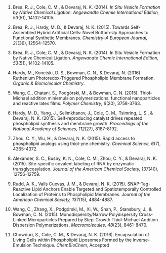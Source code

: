 1. Brea, R. J., Cole, C. M., & Devaraj, N. K. (2014). *In Situ Vesicle Formation by Native Chemical Ligation. Angewandte Chemie International Edition, 53*(51), 14102-14105.

2. Brea, R. J., Hardy, M. D., & Devaraj, N. K. (2015). Towards Self‐Assembled Hybrid Artificial Cells: Novel Bottom‐Up Approaches to Functional Synthetic Membranes. *Chemistry–A European Journal, 21*(36), 12564-12570.

3. Brea, R. J., Cole, C. M., & Devaraj, N. K. (2014). In Situ Vesicle Formation by Native Chemical Ligation. *Angewandte Chemie International Edition, 53*(51), 14102-14105.

4. Hardy, M., Konetski, D. S., Bowman, C. N., & Devaraj, N. (2016). Ruthenium Photoredox-Triggered Phospholipid Membrane Formation. *Organic & Biomolecular Chemistry*.

5. Wang, C., Chatani, S., Podgórski, M., & Bowman, C. N. (2015). Thiol-Michael addition miniemulsion polymerizations: functional nanoparticles and reactive latex films. *Polymer Chemistry, 6*(20), 3758-3763.

6. Hardy, M. D., Yang, J., Selimkhanov, J., Cole, C. M., Tsimring, L. S., & Devaraj, N. K. (2015). Self-reproducing catalyst drives repeated phospholipid synthesis and membrane growth. *Proceedings of the National Academy of Sciences, 112*(27), 8187-8192.

7. Zhou, C. Y., Wu, H., & Devaraj, N. K. (2015). Rapid access to phospholipid analogs using thiol-yne chemistry. *Chemical Science, 6*(7), 4365-4372.

8. Alexander, S. C., Busby, K. N., Cole, C. M., Zhou, C. Y., & Devaraj, N. K. (2015). Site-specific covalent labeling of RNA by enzymatic transglycosylation. *Journal of the American Chemical Society, 137*(40), 12756-12759.

9. Rudd, A. K., Valls Cuevas, J. M., & Devaraj, N. K. (2015). SNAP-Tag-Reactive Lipid Anchors Enable Targeted and Spatiotemporally Controlled Localization of Proteins to Phospholipid Membranes. *Journal of the American Chemical Society, 137*(15), 4884-4887.

10. Wang, C., Zhang, X., Podgórski, M., Xi, W., Shah, P., Stansbury, J., & Bowman, C. N. (2015). Monodispersity/Narrow Polydispersity Cross-Linked Microparticles Prepared by Step-Growth Thiol–Michael Addition Dispersion Polymerizations. *Macromolecules, 48*(23), 8461-8470.

11. Chowduri, S., Cole, C. M., & Devaraj, N. K. (2016). Encapsulation of Living Cells within Phospholipid Liposomes Formed by the Inverse-Emulsion Technique. *ChemBioChem*, Accepted
